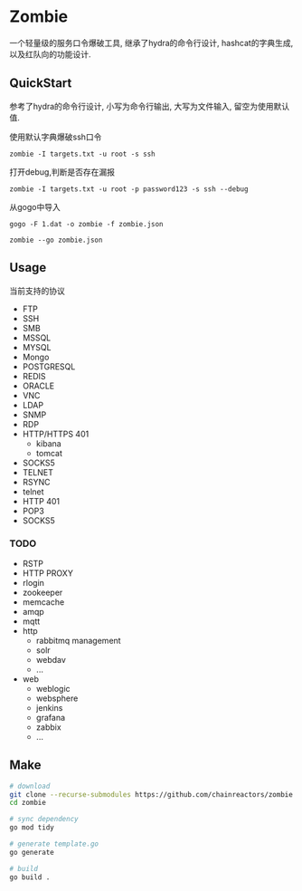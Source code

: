 # Zombie 

一个轻量级的服务口令爆破工具, 继承了hydra的命令行设计, hashcat的字典生成, 以及红队向的功能设计. 

## QuickStart

参考了hydra的命令行设计, 小写为命令行输出, 大写为文件输入, 留空为使用默认值.

使用默认字典爆破ssh口令

`zombie -I targets.txt -u root -s ssh`

打开debug,判断是否存在漏报

`zombie -I targets.txt -u root -p password123 -s ssh --debug`

从gogo中导入

`gogo -F 1.dat -o zombie -f zombie.json`

`zombie --go zombie.json`


## Usage

当前支持的协议

* FTP
* SSH
* SMB
* MSSQL
* MYSQL
* Mongo
* POSTGRESQL
* REDIS
* ORACLE
* VNC
* LDAP
* SNMP
* RDP 
* HTTP/HTTPS 401 
  * kibana
  * tomcat
* SOCKS5
* TELNET
* RSYNC
* telnet
* HTTP 401
* POP3
* SOCKS5


### TODO

* RSTP
* HTTP PROXY
* rlogin
* zookeeper
* memcache
* amqp
* mqtt
* http
  * rabbitmq management
  * solr
  * webdav
  * ...
* web
  * weblogic
  * websphere
  * jenkins
  * grafana
  * zabbix
  * ...

## Make

```bash
# download
git clone --recurse-submodules https://github.com/chainreactors/zombie
cd zombie

# sync dependency
go mod tidy   

# generate template.go
go generate  

# build 
go build .
```